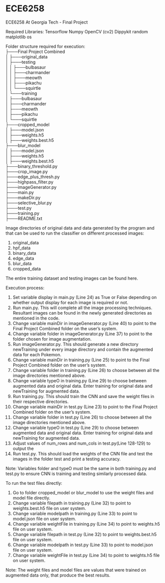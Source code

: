 # ECE6258
ECE6258 At Georgia Tech - Final Project

Required Libraries:
Tensorflow
Numpy
OpenCV (cv2)
Dippykit
random
matplotlib
os

Folder structure required for execution:<br>
├───Final Project Combined<br>
│   ├───original_data<br>
│       ├───testing<br>
│       │   ├───bulbasaur<br>
│       │   ├───charmander<br>
│       │   ├───meowth<br>
│       │   ├───pikachu<br>
│       │   └───squirtle<br>
│       └───training<br>
│           ├───bulbasaur<br>
│           ├───charmander<br>
│           ├───meowth<br>
│           ├───pikachu<br>
│           └───squirtle<br>
├───cropped_model<br>
│   ├───model.json<br>
│   ├───weights.h5<br>
│   ├───weights.best.h5<br>
├───blur_model<br>
│   ├───model.json<br>
│   ├───weights.h5<br>
│   ├───weights.best.h5<br>
├───binary_threshold.py<br>
├───crop_image.py<br>
├───edge_plus_thresh.py<br>
├───highpass_filter.py<br>
├───imageGenerator.py<br>
├───main.py<br>
├───makeDir.py<br>
├───selective_blur.py<br>
├───test.py<br>
├───training.py<br>
├───README.txt<br>

Image directories of original data and data generated by the program and that can be used to run the classifier on different processed images:

1. original_data
2. hpf_data
3. binary_data
4. edge_data
5. blur_data
6. cropped_data


The entire training dataset and testing images can be found here.

Execution process:
1. Set variable display in main.py (Line 24) as True or False depending on whether output display for each image is required or not.
2. Run main.py. This will complete all the image processing techniques. Resultant images can be found in the newly generated directories as mentioned in the code.
3. Change variable mainDir in imageGenerator.py (Line 40) to point to the Final Project Combined folder on the user’s system.
4. Change variable folder in imageGenerator.py (Line 37) to point to the folder chosen for image augmentation.
5. Run imageGenerator.py. This should generate a new directory newTraining under every image directory and contain the augmented data for each Pokemon.
6. Change variable mainDir in training.py (Line 25) to point to the Final Project Combined folder on the user’s system.
7. Change variable folder in training.py (Line 26) to choose between all the image directories mentioned above. 
8. Change variable typeO in training.py (Line 29) to choose between augmented data and original data. Enter training for original data and newTraining for augmented data.
9. Run training.py. This should train the CNN and save the weight files in their respective directories.
10. Change variable mainDir in test.py (Line 23) to point to the Final Project Combined folder on the user’s system.
11. Change variable folder in test.py (Line 26) to choose between all the image directories mentioned above. 
12. Change variable typeO in test.py (Line 29) to choose between augmented data and original data. Enter training for original data and newTraining for augmented data.
13. Adjust values of num_rows and num_cols in test.py(Line 128-129) to output the 
14. Run test.py. This should load the weights of the CNN file and test the images in the folder test and print a testing accuracy.

Note: 
Variables folder and typeO must be the same in both training.py and test.py to ensure CNN is training and testing similarly processed data.

To run the test files directly:
1. Go to folder cropped_model or blur_model to use the weight files and model file directly. 
2. Change variable filepath in training.py (Line 32) to point to weights.best.h5 file on user system.
3. Change variable modelpath in training.py (Line 33) to point to model.json file on user system.
4. Change variable weightFile in training.py (Line 34) to point to weights.h5 file on user system.
5. Change variable filepath in test.py (Line 32) to point to weights.best.h5 file on user system.
6. Change variable modelpath in test.py (Line 33) to point to model.json file on user system.
7. Change variable weightFile in test.py (Line 34) to point to weights.h5 file on user system.

Note: The weight files and model files are values that were trained on augmented data only, that produce the best results.

